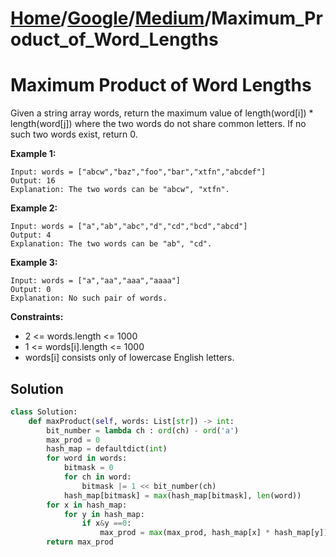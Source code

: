 # [Home](./../..)/[Google](./..)/[Medium](./)/Maximum_Product_of_Word_Lengths
<h1>Maximum Product of Word Lengths</h1>

<p>
Given a string array words, return the maximum value of length(word[i]) * length(word[j]) where the two words do not share common letters. If no such two words exist, return 0.
</p>

<b>Example 1:</b>

    Input: words = ["abcw","baz","foo","bar","xtfn","abcdef"]
    Output: 16
    Explanation: The two words can be "abcw", "xtfn".
    
<b>Example 2:</b>

    Input: words = ["a","ab","abc","d","cd","bcd","abcd"]
    Output: 4
    Explanation: The two words can be "ab", "cd".

<b>Example 3:</b>

    Input: words = ["a","aa","aaa","aaaa"]
    Output: 0
    Explanation: No such pair of words.

<b>Constraints:</b>

- 2 <= words.length <= 1000
- 1 <= words[i].length <= 1000
- words[i] consists only of lowercase English letters.

<h2>Solution</h2>

```python
class Solution:
    def maxProduct(self, words: List[str]) -> int:
        bit_number = lambda ch : ord(ch) - ord('a')
        max_prod = 0
        hash_map = defaultdict(int)
        for word in words:
            bitmask = 0
            for ch in word:
                bitmask |= 1 << bit_number(ch)
            hash_map[bitmask] = max(hash_map[bitmask], len(word))
        for x in hash_map:
            for y in hash_map:
                if x&y ==0:
                    max_prod = max(max_prod, hash_map[x] * hash_map[y])
        return max_prod
```
